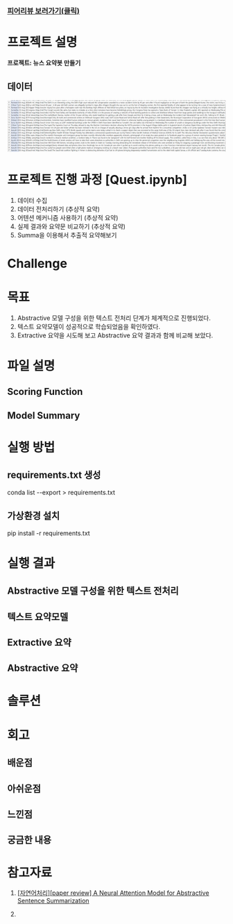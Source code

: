 ### [피어리뷰 보러가기(클릭)](PRT.md)

# 프로젝트 설명
**프로젝트: 뉴스 요약봇 만들기**


## 데이터
![news](img/news.png)

# 프로젝트 진행 과정 [Quest.ipynb]
1. 데이터 수집
2. 데이터 전처리하기 (추상적 요약)
3. 어텐션 메커니즘 사용하기 (추상적 요약)
4. 실제 결과와 요약문 비교하기 (추상적 요약)
5. Summa을 이용해서 추출적 요약해보기

# Challenge


# 목표
1. Abstractive 모델 구성을 위한 텍스트 전처리 단계가 체계적으로 진행되었다.
2. 텍스트 요약모델이 성공적으로 학습되었음을 확인하였다.
3. Extractive 요약을 시도해 보고 Abstractive 요약 결과과 함께 비교해 보았다.

# 파일 설명

## Scoring Function

## Model Summary

# 실행 방법
## requirements.txt 생성
conda list --export > requirements.txt

## 가상환경 설치
pip install -r requirements.txt

# 실행 결과

## Abstractive 모델 구성을 위한 텍스트 전처리

## 텍스트 요약모델

## Extractive 요약

## Abstractive 요약

# 솔루션

# 회고

## 배운점


## 아쉬운점


## 느낀점


## 궁금한 내용

# 참고자료

1. [[자연어처리][paper review] A Neural Attention Model for Abstractive Sentence Summarization](https://supkoon.tistory.com/40)

2. 